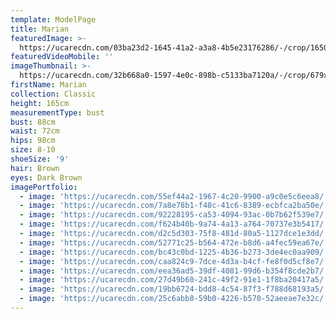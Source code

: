 ```yaml
---
template: ModelPage
title: Marian
featuredImage: >-
  https://ucarecdn.com/03ba23d2-1645-41a2-a3a8-4b5e23176286/-/crop/1650x956/0,0/-/preview/
featuredVideoMobile: ''
imageThumbnail: >-
  https://ucarecdn.com/32b668a0-1597-4e0c-898b-c5133ba7120a/-/crop/679x925/12,0/-/preview/
firstName: Marian
collection: Classic
height: 165cm
measurementType: bust
bust: 88cm
waist: 72cm
hips: 98cm
size: 8-10
shoeSize: '9'
hair: Brown
eyes: Dark Brown
imagePortfolio:
  - image: 'https://ucarecdn.com/55ef44a2-1967-4c20-9900-a9c0e5c6eea8/'
  - image: 'https://ucarecdn.com/7a8e78b1-f48c-41c6-8389-ecbfca2ba50e/'
  - image: 'https://ucarecdn.com/92228195-ca53-4094-93ac-0b7b62f539e7/'
  - image: 'https://ucarecdn.com/f624b40b-9a74-4a13-a764-70737e3b5417/'
  - image: 'https://ucarecdn.com/d2c5d303-75f8-481d-80a5-1127dce1e3dd/'
  - image: 'https://ucarecdn.com/52771c25-b564-472e-b8d6-a4fec59ea67e/'
  - image: 'https://ucarecdn.com/bc43c0bd-1225-4b36-b273-3de4ec0aa909/'
  - image: 'https://ucarecdn.com/caa824c9-7dce-4d3a-b4cf-fe8f0d5cf8e7/'
  - image: 'https://ucarecdn.com/eea36ad5-39df-4081-99d6-b354f8cde2b7/'
  - image: 'https://ucarecdn.com/27d49b60-241c-49f2-91e1-1f8ba20417a5/'
  - image: 'https://ucarecdn.com/19bb6724-bdd8-4c54-87f3-f788d68193a5/'
  - image: 'https://ucarecdn.com/25c6abb8-59b0-4226-b570-52aeeae7e32c/'
---
```


